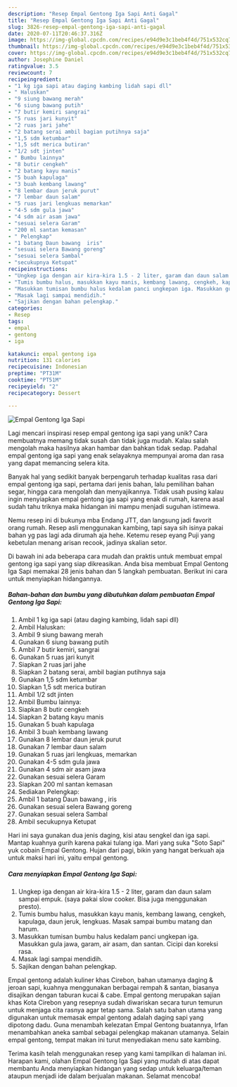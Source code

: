 ```yaml
---
description: "Resep Empal Gentong Iga Sapi Anti Gagal"
title: "Resep Empal Gentong Iga Sapi Anti Gagal"
slug: 3826-resep-empal-gentong-iga-sapi-anti-gagal
date: 2020-07-11T20:46:37.316Z
image: https://img-global.cpcdn.com/recipes/e94d9e3c1beb4f4d/751x532cq70/empal-gentong-iga-sapi-foto-resep-utama.jpg
thumbnail: https://img-global.cpcdn.com/recipes/e94d9e3c1beb4f4d/751x532cq70/empal-gentong-iga-sapi-foto-resep-utama.jpg
cover: https://img-global.cpcdn.com/recipes/e94d9e3c1beb4f4d/751x532cq70/empal-gentong-iga-sapi-foto-resep-utama.jpg
author: Josephine Daniel
ratingvalue: 3.5
reviewcount: 7
recipeingredient:
- "1 kg iga sapi atau daging kambing lidah sapi dll"
- " Haluskan"
- "9 siung bawang merah"
- "6 siung bawang putih"
- "7 butir kemiri sangrai"
- "5 ruas jari kunyit"
- "2 ruas jari jahe"
- "2 batang serai ambil bagian putihnya saja"
- "1,5 sdm ketumbar"
- "1,5 sdt merica butiran"
- "1/2 sdt jinten"
- " Bumbu lainnya"
- "8 butir cengkeh"
- "2 batang kayu manis"
- "5 buah kapulaga"
- "3 buah kembang lawang"
- "8 lembar daun jeruk purut"
- "7 lembar daun salam"
- "5 ruas jari lengkuas memarkan"
- "4-5 sdm gula jawa"
- "4 sdm air asam jawa"
- "sesuai selera Garam"
- "200 ml santan kemasan"
- " Pelengkap"
- "1 batang Daun bawang  iris"
- "sesuai selera Bawang goreng"
- "sesuai selera Sambal"
- "secukupnya Ketupat"
recipeinstructions:
- "Ungkep iga dengan air kira-kira 1.5 - 2 liter, garam dan daun salam sampai empuk. (saya pakai slow cooker. Bisa juga menggunakan presto)."
- "Tumis bumbu halus, masukkan kayu manis, kembang lawang, cengkeh, kapulaga, daun jeruk, lengkuas. Masak sampai bumbu matang dan harum."
- "Masukkan tumisan bumbu halus kedalam panci ungkepan iga. Masukkan gula jawa, garam, air asam, dan santan. Cicipi dan koreksi rasa."
- "Masak lagi sampai mendidih."
- "Sajikan dengan bahan pelengkap."
categories:
- Resep
tags:
- empal
- gentong
- iga

katakunci: empal gentong iga 
nutrition: 131 calories
recipecuisine: Indonesian
preptime: "PT31M"
cooktime: "PT51M"
recipeyield: "2"
recipecategory: Dessert

---
```



![Empal Gentong Iga Sapi](https://img-global.cpcdn.com/recipes/e94d9e3c1beb4f4d/751x532cq70/empal-gentong-iga-sapi-foto-resep-utama.jpg)

Lagi mencari inspirasi resep empal gentong iga sapi yang unik? Cara membuatnya memang tidak susah dan tidak juga mudah. Kalau salah mengolah maka hasilnya akan hambar dan bahkan tidak sedap. Padahal empal gentong iga sapi yang enak selayaknya mempunyai aroma dan rasa yang dapat memancing selera kita.

Banyak hal yang sedikit banyak berpengaruh terhadap kualitas rasa dari empal gentong iga sapi, pertama dari jenis bahan, lalu pemilihan bahan segar, hingga cara mengolah dan menyajikannya. Tidak usah pusing kalau ingin menyiapkan empal gentong iga sapi yang enak di rumah, karena asal sudah tahu triknya maka hidangan ini mampu menjadi suguhan istimewa.

Nemu resep ini di bukunya mba Endang JTT, dan langsung jadi favorit orang rumah. Resep asli menggunakan kambing, tapi saya sih isinya pakai bahan yg pas lagi ada dirumah aja hehe. Ketemu resep eyang Puji yang kebetulan menang arisan recook, jadinya skalian setor.


Di bawah ini ada beberapa cara mudah dan praktis untuk membuat empal gentong iga sapi yang siap dikreasikan. Anda bisa membuat Empal Gentong Iga Sapi memakai 28 jenis bahan dan 5 langkah pembuatan. Berikut ini cara untuk menyiapkan hidangannya.

<!--inarticleads1-->

##### Bahan-bahan dan bumbu yang dibutuhkan dalam pembuatan Empal Gentong Iga Sapi:

1. Ambil 1 kg iga sapi (atau daging kambing, lidah sapi dll)
1. Ambil  Haluskan:
1. Ambil 9 siung bawang merah
1. Gunakan 6 siung bawang putih
1. Ambil 7 butir kemiri, sangrai
1. Gunakan 5 ruas jari kunyit
1. Siapkan 2 ruas jari jahe
1. Siapkan 2 batang serai, ambil bagian putihnya saja
1. Gunakan 1,5 sdm ketumbar
1. Siapkan 1,5 sdt merica butiran
1. Ambil 1/2 sdt jinten
1. Ambil  Bumbu lainnya:
1. Siapkan 8 butir cengkeh
1. Siapkan 2 batang kayu manis
1. Gunakan 5 buah kapulaga
1. Ambil 3 buah kembang lawang
1. Gunakan 8 lembar daun jeruk purut
1. Gunakan 7 lembar daun salam
1. Gunakan 5 ruas jari lengkuas, memarkan
1. Gunakan 4-5 sdm gula jawa
1. Gunakan 4 sdm air asam jawa
1. Gunakan sesuai selera Garam
1. Siapkan 200 ml santan kemasan
1. Sediakan  Pelengkap:
1. Ambil 1 batang Daun bawang , iris
1. Gunakan sesuai selera Bawang goreng
1. Gunakan sesuai selera Sambal
1. Ambil secukupnya Ketupat


Hari ini saya gunakan dua jenis daging, kisi atau sengkel dan iga sapi. Mantap kuahnya gurih karena pakai tulang iga. Mari yang suka &#34;Soto Sapi&#34; yuk cobain Empal Gentong. Hujan dari pagi, bikin yang hangat berkuah aja untuk maksi hari ini, yaitu empal gentong. 

<!--inarticleads2-->

##### Cara menyiapkan Empal Gentong Iga Sapi:

1. Ungkep iga dengan air kira-kira 1.5 - 2 liter, garam dan daun salam sampai empuk. (saya pakai slow cooker. Bisa juga menggunakan presto).
1. Tumis bumbu halus, masukkan kayu manis, kembang lawang, cengkeh, kapulaga, daun jeruk, lengkuas. Masak sampai bumbu matang dan harum.
1. Masukkan tumisan bumbu halus kedalam panci ungkepan iga. Masukkan gula jawa, garam, air asam, dan santan. Cicipi dan koreksi rasa.
1. Masak lagi sampai mendidih.
1. Sajikan dengan bahan pelengkap.


Empal gentong adalah kuliner khas Cirebon, bahan utamanya daging &amp; jeroan sapi, kuahnya menggunakan berbagai rempah &amp; santan, biasanya disajikan dengan taburan kucai &amp; cabe. Empal gentong merupakan sajian khas Kota Cirebon yang resepnya sudah diwariskan secara turun temurun untuk menjaga cita rasnya agar tetap sama. Salah satu bahan utama yang digunakan untuk memasak empal gentong adalah daging sapi yang dipotong dadu. Guna menambah kelezatan Empal Gentong buatannya, Irfan menambahkan aneka sambal sebagai pelengkap makanan utamanya. Selain empal gentong, tempat makan ini turut menyediakan menu sate kambing. 

Terima kasih telah menggunakan resep yang kami tampilkan di halaman ini. Harapan kami, olahan Empal Gentong Iga Sapi yang mudah di atas dapat membantu Anda menyiapkan hidangan yang sedap untuk keluarga/teman ataupun menjadi ide dalam berjualan makanan. Selamat mencoba!
